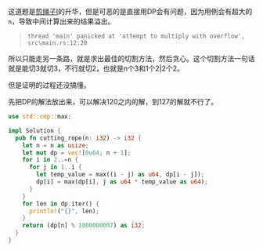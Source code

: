 这道题是[剪绳子I](https://leetcode-cn.com/problems/jian-sheng-zi-lcof/)的升华，但是可恶的是直接用DP会有问题，因为用例会有超大的`n`，导致中间计算出来的结果溢出。

> `thread 'main' panicked at 'attempt to multiply with overflow', src\main.rs:12:28`

所以只能走另一条路，就是求出最佳的切割方法，然后贪心。这个切割方法一句话就是能切3就切3，不行就切2，也就是n个3和1个2|2个2。

但是证明的过程还没搞懂。

先把DP的解法放出来，可以解决120之内的解，到127的解就不行了。

```rust
use std::cmp::max;

impl Solution {
  pub fn cutting_rope(n: i32) -> i32 {
    let n = n as usize;
    let mut dp = vec![0u64; n + 1];
    for i in 2..=n {
      for j in 1..i {
        let temp_value = max((i - j) as u64, dp[i - j]);
        dp[i] = max(dp[i], j as u64 * temp_value as u64);
      } 
    }
    for len in dp.iter() {
      println!("{}", len);
    }
    return (dp[n] % 1000000007) as i32;
  }
}
```
